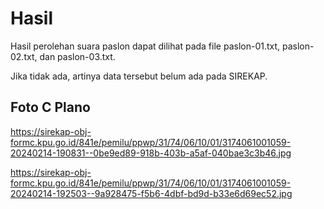 # Hasil

Hasil perolehan suara paslon dapat dilihat pada file paslon-01.txt, paslon-02.txt, dan paslon-03.txt.

Jika tidak ada, artinya data tersebut belum ada pada SIREKAP.

## Foto C Plano

https://sirekap-obj-formc.kpu.go.id/841e/pemilu/ppwp/31/74/06/10/01/3174061001059-20240214-190831--0be9ed89-918b-403b-a5af-040bae3c3b46.jpg

https://sirekap-obj-formc.kpu.go.id/841e/pemilu/ppwp/31/74/06/10/01/3174061001059-20240214-192503--9a928475-f5b6-4dbf-bd9d-b33e6d69ec52.jpg
